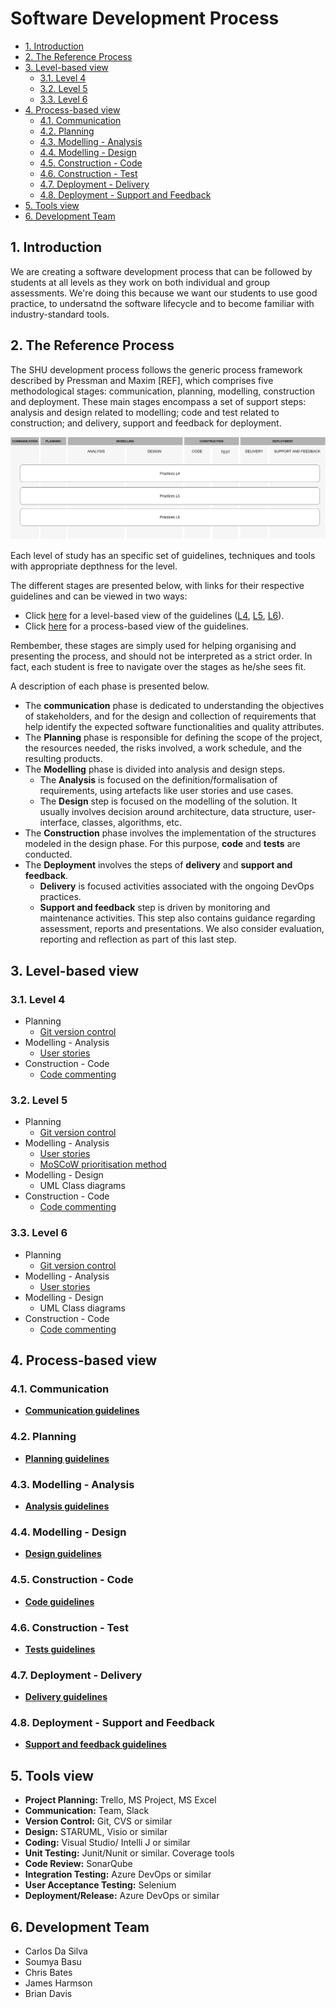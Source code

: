 # Software Development Process <!-- omit in toc -->

- [1. Introduction](#1-introduction)
- [2. The Reference Process](#2-the-reference-process)
- [3. Level-based view](#3-level-based-view)
  - [3.1. Level 4](#31-level-4)
  - [3.2. Level 5](#32-level-5)
  - [3.3. Level 6](#33-level-6)
- [4. Process-based view](#4-process-based-view)
  - [4.1. Communication](#41-communication)
  - [4.2. Planning](#42-planning)
  - [4.3. Modelling - Analysis](#43-modelling---analysis)
  - [4.4. Modelling - Design](#44-modelling---design)
  - [4.5. Construction - Code](#45-construction---code)
  - [4.6. Construction - Test](#46-construction---test)
  - [4.7. Deployment - Delivery](#47-deployment---delivery)
  - [4.8. Deployment - Support and Feedback](#48-deployment---support-and-feedback)
- [5. Tools view](#5-tools-view)
- [6. Development Team](#6-development-team)

## 1. Introduction

We are creating a software development process that can be followed by students at all levels as they work on both individual and group
assessments.
We're doing this because we want our students to use good practice, to undersatnd the software lifecycle and to become familiar with industry-standard tools.

## 2. The Reference Process

The SHU development process follows the generic process framework described by Pressman and Maxim [REF], which comprises five methodological stages: communication, planning, modelling, construction and deployment. These main stages encompass a set of support steps: analysis and design related to modelling; code and test related to construction; and delivery, support and feedback for deployment.

![Reference Process](./Process.png)

Each level of study has an specific set of guidelines, techniques and tools with appropriate depthness for the level.

The different stages are presented below, with links for their respective guidelines and can be viewed in two ways:

- Click [here](#3-level-based-view) for a level-based view of the guidelines ([L4](#31-level-4), [L5](#32-level-5), [L6](#33-level-6)).
- Click [here](#4-process-based-view) for a process-based view of the guidelines.

Rembember, these stages are simply used for helping organising and presenting the process, and should not be interpreted as a strict order.
In fact, each student is free to navigate over the stages as he/she sees fit.

A description of each phase is presented below.

- The **communication** phase is dedicated to understanding the objectives of stakeholders, and for the design and collection of requirements that help identify the expected software functionalities and quality attributes.
- The **Planning** phase is responsible for defining the scope of the project, the resources needed, the risks involved, a work schedule, and the resulting products.
- The **Modelling** phase is divided into analysis and design steps.
  - The **Analysis** is focused on the definition/formalisation of requirements, using artefacts like user stories and use cases.
  - The **Design** step is focused on the modelling of the solution. It usually involves decision around architecture, data structure, user-interface, classes, algorithms, etc.
- The **Construction** phase involves the implementation of the structures modeled in the design phase. For this purpose, **code** and **tests** are conducted.
- The **Deployment** involves the steps of **delivery** and **support and feedback**.
  - **Delivery** is focused activities associated with the ongoing DevOps practices.
  - **Support and feedback** step is driven by monitoring and maintenance activities. This step also contains guidance regarding assessment, reports and presentations. We also consider evaluation, reporting and reflection as part of this last step.

## 3. Level-based view

### 3.1. Level 4

- Planning
  - [Git version control](planning/version-control/level_4_git_instructions.md)
- Modelling - Analysis
  - [User stories](modelling-analysis/level4/user-stories.md)
- Construction - Code
  - [Code commenting](construction-code/level4/commenting.md)
  
### 3.2. Level 5

- Planning
  - [Git version control](planning/version-control/level_5_git_instructions.md)
- Modelling - Analysis
  - [User stories](modelling-analysis/level5/user-stories.md)
  - [MoSCoW prioritisation method](modelling-analysis/level5/moscow_prioritisation_method.md)
- Modelling - Design
  - UML Class diagrams
- Construction - Code
  - [Code commenting](construction-code/level5/commenting.md)

### 3.3. Level 6

- Planning
  - [Git version control](planning/version-control/level_6_git_instructions.md)
- Modelling - Analysis
  - [User stories](modelling-analysis/level6/user-stories.md)
- Modelling - Design
  - UML Class diagrams
- Construction - Code
  - [Code commenting](construction-code/level6/commenting.md)

## 4. Process-based view

### 4.1. Communication

- [**Communication guidelines**](communication/README.md)

### 4.2. Planning

- [**Planning guidelines**](planning/README.md)

### 4.3. Modelling - Analysis

- [**Analysis guidelines**](modelling-analysis/README.md)

### 4.4. Modelling - Design

- [**Design guidelines**](modelling-design/README.md)

### 4.5. Construction - Code

- [**Code guidelines**](construction-code/README.md)

### 4.6. Construction - Test

- [**Tests guidelines**](construction-test/README.md)

### 4.7. Deployment - Delivery

- [**Delivery guidelines**](deployment-delivery/README.md)

### 4.8. Deployment - Support and Feedback

- [**Support and feedback guidelines**](deployment-support-feedback/README.md)

## 5. Tools view

- **Project Planning:** Trello, MS Project, MS Excel
- **Communication:** Team, Slack
- **Version Control:** Git, CVS or similar
- **Design:** STARUML, Visio or similar
- **Coding:** Visual Studio/ Intelli J  or similar
- **Unit Testing:** Junit/Nunit or similar. Coverage tools
- **Code Review:** SonarQube
- **Integration Testing:** Azure DevOps or similar
- **User Acceptance Testing:** Selenium
- **Deployment/Release:** Azure DevOps or similar

## 6. Development Team

- Carlos Da Silva
- Soumya Basu
- Chris Bates
- James Harmson
- Brian Davis
